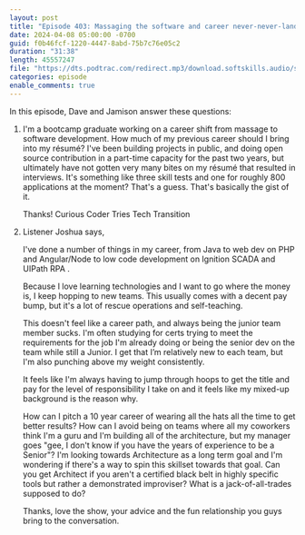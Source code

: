 ```yaml
---
layout: post
title: "Episode 403: Massaging the software and career never-never-land"
date: 2024-04-08 05:00:00 -0700
guid: f0b46fcf-1220-4447-8abd-75b7c76e05c2
duration: "31:38"
length: 45557247
file: "https://dts.podtrac.com/redirect.mp3/download.softskills.audio/sse-403.mp3"
categories: episode
enable_comments: true
---
```


In this episode, Dave and Jamison answer these questions:

1. I'm a bootcamp graduate working on a career shift from massage to software development. How much of my previous career should I bring into my résumé? I've been building projects in public, and doing open source contribution in a part-time capacity for the past two years, but ultimately have not gotten very many bites on my résumé that resulted in interviews. It's something like three skill tests and one for roughly 800 applications at the moment? That's a guess. That's basically the gist of it.
   
   Thanks!
   Curious Coder Tries Tech Transition

2. Listener Joshua says,
   
   I've done a number of things in my career, from Java to web dev on PHP and Angular/Node to low code development on Ignition SCADA and UIPath RPA .
   
   Because I love learning technologies and I want to go where the money is, I keep hopping to new teams. This usually comes with a decent pay bump, but it's a lot of rescue operations and self-teaching.
   
   This doesn't feel like a career path, and always being the junior team member sucks. I'm often studying for certs trying to meet the requirements for the job I'm already doing or being the senior dev on the team while still a Junior. I get that I’m relatively new to each team, but I'm also punching above my weight consistently.
   
   It feels like I'm always having to jump through hoops to get the title and pay for the level of responsibility I take on and it feels like my mixed-up background is the reason why.
   
   
   How can I pitch a 10 year career of wearing all the hats all the time to get better results? How can I avoid being on teams where all my coworkers think I'm a guru and I'm building all of the architecture, but my manager goes "gee, I don't know if you have the years of experience to be a Senior"? I'm looking towards Architecture as a long term goal and I'm wondering if there's a way to spin this skillset towards that goal. Can you get Architect if you aren't a certified black belt in highly specific tools but rather a demonstrated improviser? What is a jack-of-all-trades supposed to do?
   
   Thanks, love the show, your advice and the fun relationship you guys bring to the conversation.
